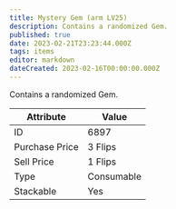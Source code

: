 ```yaml
---
title: Mystery Gem (arm LV25)
description: Contains a randomized Gem.
published: true
date: 2023-02-21T23:23:44.000Z
tags: items
editor: markdown
dateCreated: 2023-02-16T00:00:00.000Z
---
```


Contains a randomized Gem.

|Attribute|Value|
|-|-|
|ID|6897|
|Purchase Price|3 Flips|
|Sell Price|1 Flips|
|Type|Consumable|
|Stackable|Yes|

